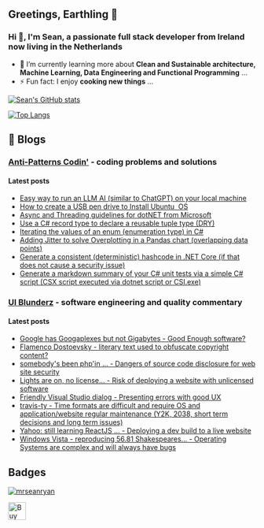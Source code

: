 ## Greetings, Earthling 👋
### Hi 👋, I'm Sean, a passionate full stack developer from Ireland now living in the Netherlands

- 🌱 I’m currently learning more about **Clean and Sustainable architecture, Machine Learning, Data Engineering and Functional Programming** ...
- ⚡ Fun fact: I enjoy **cooking new things** ...

<!--
**mrseanryan/mrseanryan** is a ✨ _special_ ✨ repository because its `README.md` (this file) appears on your GitHub profile.

Here are some ideas to get you started:

- 🔭 I’m currently working on ...
- 🌱 I’m currently learning ...
- 👯 I’m looking to collaborate on ...
- 🤔 I’m looking for help with ...
- 💬 Ask me about ...
- 📫 How to reach me: ...
- 😄 Pronouns: ...
- ⚡ Fun fact: ...
-->

<!-- my own vercel app - see https://vercel.com/mrseanryan - sign in via github -->

[![Sean's GitHub stats](http://mrseanryan-github-readme-stats.vercel.app//api?username=mrseanryan&theme=blue-green&show_icons=true)](https://github.com/mrseanryan/github-readme-stats)

<!-- shared vercel app
[![Sean's GitHub stats](https://github-readme-stats.vercel.app/api?username=mrseanryan&theme=blue-green&show_icons=true)](https://github.com/mrseanryan/github-readme-stats)
-->

[![Top Langs](http://mrseanryan-github-readme-stats.vercel.app/api/top-langs/?username=mrseanryan&theme=blue-green&show_icons=true)](https://github.com/mrseanryan/github-readme-stats)

<!-- shared vercel app
[![Top Langs](https://github-readme-stats.vercel.app/api/top-langs/?username=mrseanryan&theme=blue-green&show_icons=true)](https://github.com/mrseanryan/github-readme-stats)
-->

## 📝 Blogs
### [Anti-Patterns Codin'](https://antipatterns.blogspot.com/) - coding problems and solutions

#### Latest posts
<!-- BLOG-POST-LIST:START -->
- [Easy way to run an LLM AI &lpar;similar to ChatGPT&rpar; on your local machine](http://antipatterns.blogspot.com/2023/08/easy-way-to-run-llm-ai-similar-to.html)
- [How to create a USB pen drive to Install Ubuntu  OS](http://antipatterns.blogspot.com/2023/08/how-to-create-usb-pen-drive-to-install.html)
- [Async and Threading guidelines for dotNET from Microsoft](http://antipatterns.blogspot.com/2023/08/async-and-threading-guidelines-for.html)
- [Use a C# record type to declare a reusable tuple type &lpar;DRY&rpar;](http://antipatterns.blogspot.com/2023/03/use-c-record-type-to-declare-reusable.html)
- [Iterating the values of an enum &lpar;enumeration type&rpar; in C#](http://antipatterns.blogspot.com/2023/03/iterating-values-of-enum-enumeration.html)
- [Adding Jitter to solve Overplotting in a Pandas chart &lpar;overlapping data points&rpar;](http://antipatterns.blogspot.com/2023/03/adding-jitter-to-solve-overplotting-in.html)
- [Generate a consistent &lpar;deterministic&rpar; hashcode in .NET Core &lpar;if that does not cause a security issue&rpar;](http://antipatterns.blogspot.com/2023/03/generate-consistent-deterministic.html)
- [Generate a markdown summary of your C# unit tests via a simple C# script &lpar;CSX script executed via dotnet script or CSI.exe&rpar;](http://antipatterns.blogspot.com/2022/12/generate-markdown-summary-of-your-c.html)
<!-- BLOG-POST-LIST:END -->

### [UI Blunderz](https://uiblunderz.blogspot.com/) - software engineering and quality commentary

#### Latest posts
<!-- BLOG-POST-LIST-UIB:START -->
- [Google has Googaplexes but not Gigabytes - Good Enough software?](https://uiblunderz.blogspot.com/2022/10/google-has-googaplexes-but-not.html)
- [Flamenco Dostoevsky - literary text used to obfuscate copyright content?](https://uiblunderz.blogspot.com/2021/09/flamenco-dostoevsky.html)
- [somebody&#39;s been php&#39;in ... - Dangers of source code disclosure for web site security](https://uiblunderz.blogspot.com/2018/12/somebodys-been-phpin.html)
- [Lights are on, no license... - Risk of deploying a website with unlicensed software](https://uiblunderz.blogspot.com/2018/12/lights-are-on-no-license.html)
- [Friendly Visual Studio dialog - Presenting errors with good UX](https://uiblunderz.blogspot.com/2018/12/friendly-visual-studio-dialog.html)
- [travis-ty - Time formats are difficult and require OS and application/website regular maintenance &lpar;Y2K, 2038, short term decisions and long term issues&rpar;](https://uiblunderz.blogspot.com/2018/11/travis-ty.html)
- [Yahoo: still learning ReactJS ... - Deploying a dev build to a live website](https://uiblunderz.blogspot.com/2018/11/yahoo-still-learning-reactjs.html)
- [Windows Vista - reproducing 56.81 Shakespeares... - Operating Systems are complex and will always have bugs](https://uiblunderz.blogspot.com/2018/11/windows-vista-reproducing.html)
<!-- BLOG-POST-LIST-UIB:END -->
 
## Badges

<p align="left"> <a href="https://github.com/ryo-ma/github-profile-trophy"><img src="https://github-profile-trophy.vercel.app/?username=mrseanryan" alt="mrseanryan" /></a> </p>
  
<a href='https://ko-fi.com/K3K73ALBJ' target='_blank'><img height='36' style='border:0px;height:36px;' src='https://storage.ko-fi.com/cdn/kofi2.png?v=3' border='0' alt='Buy Me a Coffee at ko-fi.com' /></a>
